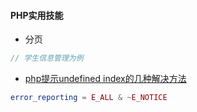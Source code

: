 #### **PHP实用技能**

* 分页

```php
// 学生信息管理为例
```

* [php提示undefined index的几种解决方法](http://www.jb51.net/article/30328.htm)

```php
error_reporting = E_ALL & ~E_NOTICE
```





